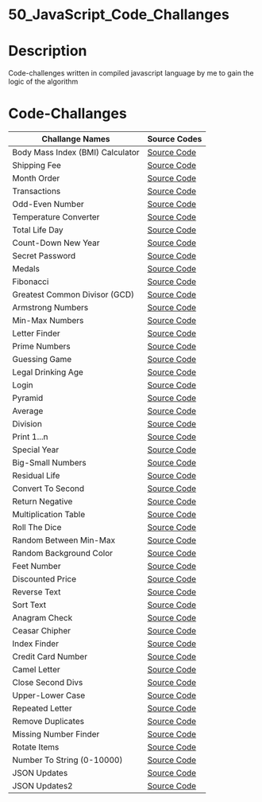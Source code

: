 # 50_JavaScript_Code_Challanges

# Description

Code-challenges written in compiled javascript language by me to gain the logic of the algorithm

# Code-Challanges

| Challange Names                  | Source Codes                                                                                                                              |
| -------------------------------- | ----------------------------------------------------------------------------------------------------------------------------------------- |
| Body Mass Index (BMI) Calculator | [Source Code](https://github.com/omrfrkcpr/50_JavaScript_Code_Challanges/blob/main/code-challanges/challange01_BMI.js)                    |
| Shipping Fee                     | [Source Code](https://github.com/omrfrkcpr/50_JavaScript_Code_Challanges/blob/main/code-challanges/challange02_shippingFee.js)            |
| Month Order                      | [Source Code](https://github.com/omrfrkcpr/50_JavaScript_Code_Challanges/blob/main/code-challanges/challange03_monthOrder.js)             |
| Transactions                     | [Source Code](https://github.com/omrfrkcpr/50_JavaScript_Code_Challanges/blob/main/code-challanges/challange04_transactions.js)           |
| Odd-Even Number                  | [Source Code](https://github.com/omrfrkcpr/50_JavaScript_Code_Challanges/blob/main/code-challanges/challange05_oddEven.js)                |
| Temperature Converter            | [Source Code](https://github.com/omrfrkcpr/50_JavaScript_Code_Challanges/blob/main/code-challanges/challange06_temperature.js)            |
| Total Life Day                   | [Source Code](https://github.com/omrfrkcpr/50_JavaScript_Code_Challanges/blob/main/code-challanges/challange07_totalLifeDays.js)          |
| Count-Down New Year              | [Source Code](https://github.com/omrfrkcpr/50_JavaScript_Code_Challanges/blob/main/code-challanges/challange08_countDown_happyNewYear.js) |
| Secret Password                  | [Source Code](https://github.com/omrfrkcpr/50_JavaScript_Code_Challanges/blob/main/code-challanges/challange09_secretPassword.js)         |
| Medals                           | [Source Code](https://github.com/omrfrkcpr/50_JavaScript_Code_Challanges/blob/main/code-challanges/challange10_medal.js)                  |
| Fibonacci                        | [Source Code](https://github.com/omrfrkcpr/50_JavaScript_Code_Challanges/blob/main/code-challanges/challange11_fibonacci.js)              |
| Greatest Common Divisor (GCD)    | [Source Code](https://github.com/omrfrkcpr/50_JavaScript_Code_Challanges/blob/main/code-challanges/challange12_GCD.js)                    |
| Armstrong Numbers                | [Source Code](https://github.com/omrfrkcpr/50_JavaScript_Code_Challanges/blob/main/code-challanges/challange13_armstrongNumberChecker.js) |
| Min-Max Numbers                  | [Source Code](https://github.com/omrfrkcpr/50_JavaScript_Code_Challanges/blob/main/code-challanges/challange14_minMax.js)                 |
| Letter Finder                    | [Source Code](https://github.com/omrfrkcpr/50_JavaScript_Code_Challanges/blob/main/code-challanges/challange15_letterFinder.js)           |
| Prime Numbers                    | [Source Code](https://github.com/omrfrkcpr/50_JavaScript_Code_Challanges/blob/main/code-challanges/challange16_primeNumber.js)            |
| Guessing Game                    | [Source Code](https://github.com/omrfrkcpr/50_JavaScript_Code_Challanges/blob/main/code-challanges/challange17_guessingGame.js)           |
| Legal Drinking Age               | [Source Code](https://github.com/omrfrkcpr/50_JavaScript_Code_Challanges/blob/main/code-challanges/challange18_alcoholPermissionAge.js)   |
| Login                            | [Source Code](https://github.com/omrfrkcpr/50_JavaScript_Code_Challanges/blob/main/code-challanges/challange19_login.js)                  |
| Pyramid                          | [Source Code](https://github.com/omrfrkcpr/50_JavaScript_Code_Challanges/blob/main/code-challanges/challange20_pyramid.js)                |
| Average                          | [Source Code](https://github.com/omrfrkcpr/50_JavaScript_Code_Challanges/blob/main/code-challanges/challange21_average.js)                |
| Division                         | [Source Code](https://github.com/omrfrkcpr/50_JavaScript_Code_Challanges/blob/main/code-challanges/challange22_divisionBy3-5.js)          |
| Print 1...n                      | [Source Code](https://github.com/omrfrkcpr/50_JavaScript_Code_Challanges/blob/main/code-challanges/challange23_print1toN.js)              |
| Special Year                     | [Source Code](https://github.com/omrfrkcpr/50_JavaScript_Code_Challanges/blob/main/code-challanges/challange24_specialYear.js)            |
| Big-Small Numbers                | [Source Code](https://github.com/omrfrkcpr/50_JavaScript_Code_Challanges/blob/main/code-challanges/challange25_bigSmallNum.js)            |
| Residual Life                    | [Source Code](https://github.com/omrfrkcpr/50_JavaScript_Code_Challanges/blob/main/code-challanges/challange26_residualLife.js)           |
| Convert To Second                | [Source Code](https://github.com/omrfrkcpr/50_JavaScript_Code_Challanges/blob/main/code-challanges/challange27_convertToSeconds.js)       |
| Return Negative                  | [Source Code](https://github.com/omrfrkcpr/50_JavaScript_Code_Challanges/blob/main/code-challanges/challange28_returnNegative.js)         |
| Multiplication Table             | [Source Code](https://github.com/omrfrkcpr/50_JavaScript_Code_Challanges/blob/main/code-challanges/challange29_multiplicationTable.js)    |
| Roll The Dice                    | [Source Code](https://github.com/omrfrkcpr/50_JavaScript_Code_Challanges/blob/main/code-challanges/challange30_rollTheDice.js)            |
| Random Between Min-Max           | [Source Code](https://github.com/omrfrkcpr/50_JavaScript_Code_Challanges/blob/main/code-challanges/challange31_randomBetweenMinMax.js)    |
| Random Background Color          | [Source Code](https://github.com/omrfrkcpr/50_JavaScript_Code_Challanges/blob/main/code-challanges/challange32_randomBackgroundColor.js)  |
| Feet Number                      | [Source Code](https://github.com/omrfrkcpr/50_JavaScript_Code_Challanges/blob/main/code-challanges/challange33_numberOfFeet.js)           |
| Discounted Price                 | [Source Code](github.com/omrfrkcpr/50_JavaScript_Code_Challanges/blob/main/code-challanges/challange34_discount.js)                       |
| Reverse Text                     | [Source Code](https://github.com/omrfrkcpr/50_JavaScript_Code_Challanges/blob/main/code-challanges/challange35_reverseText.js)            |
| Sort Text                        | [Source Code](https://github.com/omrfrkcpr/50_JavaScript_Code_Challanges/blob/main/code-challanges/challange36_sortText.js)               |
| Anagram Check                    | [Source Code](https://github.com/omrfrkcpr/50_JavaScript_Code_Challanges/blob/main/code-challanges/challange37_anagramCheck.js)           |
| Ceasar Chipher                   | [Source Code](https://github.com/omrfrkcpr/50_JavaScript_Code_Challanges/blob/main/code-challanges/challange38_ceasarChipher.js)          |
| Index Finder                     | [Source Code](https://github.com/omrfrkcpr/50_JavaScript_Code_Challanges/blob/main/code-challanges/challange39_findIndex.js)              |
| Credit Card Number               | [Source Code](https://github.com/omrfrkcpr/50_JavaScript_Code_Challanges/blob/main/code-challanges/challange40_creditCardNumber.js)       |
| Camel Letter                     | [Source Code](https://github.com/omrfrkcpr/50_JavaScript_Code_Challanges/blob/main/code-challanges/challange41_camelLetters.js)           |
| Close Second Divs                | [Source Code](https://github.com/omrfrkcpr/50_JavaScript_Code_Challanges/blob/main/code-challanges/challange42_closeSecondDivs.js)        |
| Upper-Lower Case                 | [Source Code](https://github.com/omrfrkcpr/50_JavaScript_Code_Challanges/blob/main/code-challanges/challange43_textLetterCase.js)         |
| Repeated Letter                  | [Source Code](https://github.com/omrfrkcpr/50_JavaScript_Code_Challanges/blob/main/code-challanges/challange44_mostRepeatedLetter.js)     |
| Remove Duplicates                | [Source Code](https://github.com/omrfrkcpr/50_JavaScript_Code_Challanges/blob/main/code-challanges/challange45_removeDuplicates.js)       |
| Missing Number Finder            | [Source Code](https://github.com/omrfrkcpr/50_JavaScript_Code_Challanges/blob/main/code-challanges/challange46_findMissingNumber.js)      |
| Rotate Items                     | [Source Code](https://github.com/omrfrkcpr/50_JavaScript_Code_Challanges/blob/main/code-challanges/challange47_rotateArray.js)            |
| Number To String (0-10000)       | [Source Code](https://github.com/omrfrkcpr/50_JavaScript_Code_Challanges/blob/main/code-challanges/challange48_convertNumberToString.js)  |
| JSON Updates                     | [Source Code](https://github.com/omrfrkcpr/50_JavaScript_Code_Challanges/blob/main/code-challanges/challange49_userList.js)               |
| JSON Updates2                    | [Source Code](https://github.com/omrfrkcpr/50_JavaScript_Code_Challanges/blob/main/code-challanges/challange50_userList2.js)              |
